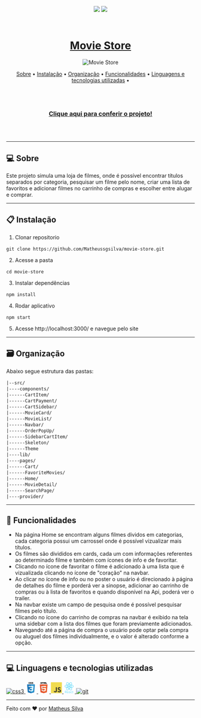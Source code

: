 <p align='center'>
<img src="https://img.shields.io/badge/MatheusSilva-Movie-Store"/>
<img src="https://img.shields.io/website?url=https://movie-store-matheussgsilva.vercel.app/"/>
</p>
<br>

<h1 align='center'><a href="http://matheussilva.dev.br/" target="_blank" rel="noopener noreferrer" title="Veja o Portfolio">Movie Store</a></h1>
<p align="center">
<img src="https://github.com/matheussgsilva/movie-store/assets/movie-store.gif" alt="Movie Store" width="700" height=""/>
</p>

<p align="center">
 <a href="#-sobre">Sobre</a> •
 <a href="#-instalação">Instalação</a> •
 <a href="#-organização">Organização</a> • 
 <a href="#-funcionalidades">Funcionalidades</a> •
 <a href="#-linguagens-e-tecnologias-utilizadas">Linguagens e tecnologias utilizadas</a> • 
</p>
<br>
<br>

<h3 align="center"><a href="https://movie-store-matheussgsilva.vercel.app/" target="_blank" rel="noopener noreferrer">Clique aqui para conferir o projeto!</a></h3><br>
<br>

---

## 💻 Sobre

Este projeto simula uma loja de filmes, onde é possível encontrar títulos separados por categoria, pesquisar um filme pelo nome, criar uma lista de favoritos e adicionar filmes no carrinho de compras e escolher entre alugar e comprar.

---

## 📋 Instalação

1. Clonar repositorio
```
git clone https://github.com/Matheussgsilva/movie-store.git
```

2. Acesse a pasta
```
cd movie-store
```

3. Instalar dependências
```
npm install
```

4. Rodar aplicativo
```
npm start
```

5. Acesse http://localhost:3000/ e navegue pelo site

---

## 🗃 Organização
Abaixo segue estrutura das pastas:

```
|--src/
|----components/
|------CartItem/
|------CartPayment/
|------CartSidebar/
|------MovieCard/
|------MovieList/
|------Navbar/
|------OrderPopUp/
|------SidebarCartItem/
|------Skeleton/
|------Theme
|----lib/
|----pages/
|------Cart/
|------FavoriteMovies/
|------Home/
|------MovieDetail/
|------SearchPage/
|----provider/
```

---
 
## 🧠 Funcionalidades

- Na página Home se encontram alguns filmes dividos em categorias, cada categoria possui um carrossel onde é possível vizualizar mais títulos.
- Os filmes são divididos em cards, cada um com informações referentes ao determinado filme e também com ícones de info e de favoritar.
- Clicando no ícone de favoritar o filme é adicionado à uma lista que é vizualizada clicando no ícone de "coração" na navbar.
- Ao clicar no ícone de info ou no poster o usuário é direcionado à página de detalhes do filme e porderá ver a sinopse, adicionar ao carrinho de compras ou à lista de favoritos e quando disponível na Api, poderá ver o trailer.
- Na navbar existe um campo de pesquisa onde é possível pesquisar filmes pelo título.
- Clicando no ícone do carrinho de compras na navbar é exibido na tela uma sidebar com a lista dos filmes que foram previamente adicionados.
- Navegando até a página de compra o usuário pode optar pela compra ou aluguel dos filmes individualmente, e o valor é alterado conforme a opção.

---

## 💻 Linguagens e tecnologias utilizadas
<p align="left"> <a href="#" target="_blank"> <img src="https://cdn-images-1.medium.com/max/1200/1*y1fCsOVCYCTi1B9Q_0BOYg.png" alt="css3" width="30" height="30"/> </a> <a href="https://www.w3schools.com/css/" target="_blank"> <img src="https://raw.githubusercontent.com/devicons/devicon/master/icons/css3/css3-original-wordmark.svg" alt="css3" width="30" height="30"/> </a> <a href="https://www.w3.org/html/" target="_blank"> <img src="https://raw.githubusercontent.com/devicons/devicon/master/icons/html5/html5-original-wordmark.svg" alt="html5" width="30" height="30"/> </a> <a href="https://developer.mozilla.org/en-US/docs/Web/JavaScript" target="_blank"> <img src="https://raw.githubusercontent.com/devicons/devicon/master/icons/javascript/javascript-original.svg" alt="javascript" width="30" height="30"/> </a> <a href="https://reactjs.org/" target="_blank"> <img src="https://raw.githubusercontent.com/devicons/devicon/master/icons/react/react-original-wordmark.svg" alt="react" width="30" height="30"/> </a> <a href="https://git-scm.com/" target="_blank"> <img src="https://www.vectorlogo.zone/logos/git-scm/git-scm-icon.svg" alt="git" width="30" height="30"/> </a></p>

---


<p>Feito com ❤️ por <a href="https://www.linkedin.com/in/matheus-sgsilva/" target="_blank" rel="noopener noreferrer" >Matheus Silva</a></p>